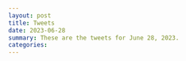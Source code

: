```yaml
---
layout: post
title: Tweets
date: 2023-06-28
summary: These are the tweets for June 28, 2023.
categories:
---
```


